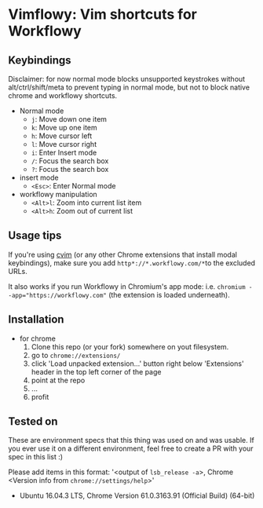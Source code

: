 Vimflowy: Vim shortcuts for Workflowy
=====================================

Keybindings
-----------

Disclaimer: for now normal mode blocks unsupported keystrokes without alt/ctrl/shift/meta to prevent typing in normal mode, but not to block native chrome and workflowy shortcuts.

* Normal mode
    - `j`: Move down one item
    - `k`: Move up one item
    - `h`: Move cursor left
    - `l`: Move cursor right
    - `i`: Enter Insert mode
    - `/`: Focus the search box
    - `?`: Focus the search box
* insert mode
    - `<Esc>`: Enter Normal mode
* workflowy manipulation
    - `<Alt>l`: Zoom into current list item
    - `<Alt>h`: Zoom out of current list

Usage tips
----------

If you're using [cvim](https://chrome.google.com/webstore/detail/cvim/ihlenndgcmojhcghmfjfneahoeklbjjh) (or any other Chrome extensions that install modal keybindings), make sure you add `http*://*.workflowy.com/*`to the excluded URLs.

It also works if you run Workflowy in Chromium's app mode: i.e. `chromium --app="https://workflowy.com"` (the extension is loaded underneath).

Installation
------------

* for chrome
  1. Clone this repo (or your fork) somewhere on yout filesystem. 
  2. go to `chrome://extensions/`
  3. click 'Load unpacked extension...' button right below 'Extensions' header in the top left corner of the page
  4. point at the repo
  5. ...
  6. profit

Tested on
---------

These are environment specs that this thing was used on and was usable. If you ever use it on a different environment, feel free to create a PR with your spec in this list :)

Please add items in this format: '<output of `lsb_release -a`>, Chrome <Version info from `chrome://settings/help`>'

* Ubuntu 16.04.3 LTS, Chrome Version 61.0.3163.91 (Official Build) (64-bit)
